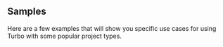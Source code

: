 ## Samples
Here are a few examples that will show you specific use cases for using Turbo with some popular project types.

